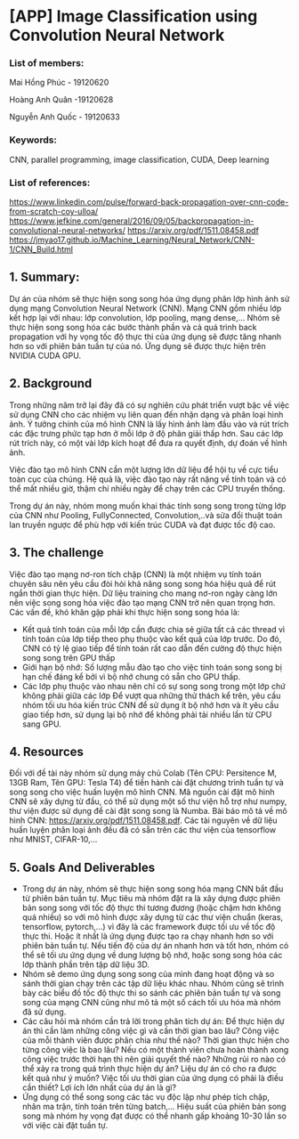 # [APP] Image Classification using Convolution Neural Network

### List of members:

Mai Hồng Phúc - 19120620

Hoàng Anh Quân -19120628

Nguyễn Anh Quốc - 19120633
                 
### Keywords:
CNN, parallel programming, image classification, CUDA, Deep learning

### List of references:
https://www.linkedin.com/pulse/forward-back-propagation-over-cnn-code-from-scratch-coy-ulloa/
https://www.jefkine.com/general/2016/09/05/backpropagation-in-convolutional-neural-networks/
https://arxiv.org/pdf/1511.08458.pdf
https://jmyao17.github.io/Machine_Learning/Neural_Network/CNN-1/CNN_Build.html


## 1. Summary:
Dự án của nhóm sẽ thực hiện song song hóa ứng dụng phân lớp hình ảnh sử dụng mạng Convolution Neural Network (CNN). Mạng CNN gồm nhiều lớp kết hợp lại với nhau: lớp convolution, lớp pooling, mạng dense,... Nhóm sẽ thực hiện song song hóa các bước thành phần và cả quá trình back propagation với hy vọng tốc độ thực thi của ứng dụng sẽ được tăng nhanh hơn so với phiên bản tuần tự của nó. Ứng dụng sẽ được thực hiện trên NVIDIA CUDA GPU.

## 2. Background
Trong những năm trở lại đây đã có sự nghiên cứu phát triển vượt bậc về việc sử dụng CNN cho các nhiệm vụ liên quan đến nhận dạng và phân loại hình ảnh. Ý tưởng chính của mô hình CNN là lấy hình ảnh làm đầu vào và rút trích các đặc trưng phức tạp hơn ở mỗi lớp ở độ phân giải thấp hơn. Sau các lớp rút trích này, có một vài lớp kích hoạt để đưa ra quyết định, dự đoán về hình ảnh.

Việc đào tạo mô hình CNN cần một lượng lớn dữ liệu để hội tụ về cực tiểu toàn cục của chúng. Hệ quả là, việc đào tạo này rất nặng về tính toán và có thể mất nhiều giờ, thậm chí nhiều ngày để chạy trên các CPU truyền thống.

Trong dự án này, nhóm mong muốn khai thác tính song song trong từng lớp của CNN như Pooling, FullyConnected, Convolution,..và sửa đổi thuật toán lan truyền ngược để phù hợp với kiến trúc CUDA và đạt được tốc độ cao.

## 3. The challenge
Việc đào tạo mạng nơ-ron tích chập (CNN) là một nhiệm vụ tính toán chuyên sâu nên yêu cầu đòi hỏi khả năng song song hóa hiệu quả để rút ngắn thời gian thực hiện.  Dữ liệu training cho mang nơ-ron ngày càng lớn nên việc song song hóa việc đào tạo mạng CNN trở nên quan trọng hơn. Các vấn đề, khó khăn gặp phải khi thực hiện song song hóa là:
- Kết quả tính toán của mỗi lớp cần được chia sẻ giữa tất cả các thread vì tính toán của lớp tiếp theo phụ thuộc vào kết quả của lớp trước. Do đó, CNN có tỷ lệ giao tiếp để tính toán rất cao dẫn đến cường độ thực hiện song song trên GPU thấp
- Giới hạn bộ nhớ: Số lượng mẫu đào tạo cho việc tính toán song song bị hạn chế đáng kể bởi vì bộ nhớ chung có sẵn cho GPU thấp.
- Các lớp phụ thuộc vào nhau nên chỉ có sự song song trong một lớp chứ không phải giữa các lớp
Để vượt qua những thử thách kể trên, yêu cầu nhóm tối ưu hóa kiến trúc CNN để sử dụng ít bộ nhớ hơn và ít yêu cầu giao tiếp hơn, sử dụng lại bộ nhớ để không phải tải nhiều lần từ CPU sang GPU.

## 4. Resources
Đối với đề tài này nhóm sử dụng máy chủ Colab (Tên CPU: Persitence M, 13GB Ram, Tên GPU: Tesla T4) để tiến hành cài đặt chương trình tuần tự và song song cho việc huấn luyện mô hình CNN. Mã nguồn cài đặt mô hình CNN sẽ xây dựng từ đầu, có thể sử dụng một số thư viện hỗ trợ như numpy, thư viện được sử dụng để cài đặt song song là Numba. Bài báo mô tả về mô hình CNN: https://arxiv.org/pdf/1511.08458.pdf. Các tài nguyên về dữ liệu huấn luyện phân loại ảnh đều đã có sẵn trên các thư viện của tensorflow như MNIST, CIFAR-10,...

## 5. Goals And Deliverables
- Trong dự án này, nhóm sẽ thực hiện song song hóa mạng CNN bắt đầu từ phiên bản tuần tự. Mục tiêu mà nhóm đặt ra là xây dựng được phiên bản song song với tốc độ thực thi tương đương (hoặc chậm hơn không quá nhiều) so với mô hình được xây dựng từ các thư viện chuẩn (keras, tensorflow, pytorch,...) vì đây là các framework được tối ưu về tốc độ thực thi. Hoặc ít nhất là ứng dụng được tạo ra chạy nhanh hơn so với phiên bản tuần tự. Nếu tiến độ của dự án nhanh hơn và tốt hơn, nhóm có thể sẽ tối ưu ứng dụng về dung lượng bộ nhớ, hoặc song song hóa các lớp thành phần trên tập dữ liệu 3D.
- Nhóm sẽ demo ứng dụng song song của mình đang hoạt động và so sánh thời gian chạy trên các tập dữ liệu khác nhau. Nhóm cũng sẽ trình bày các biểu đồ tốc độ thực thi so sánh các phiên bản tuần tự và song song của mạng CNN cũng như mô tả một số cách tối ưu hóa mà nhóm đã sử dụng.
- Các câu hỏi mà nhóm cần trả lời trong phân tích dự án: Để thực hiện dự án thì cần làm những công việc gì và cần thời gian bao lâu? Công việc của mỗi thành viên được phân chia như thế nào? Thời gian thực hiện cho từng công việc là bao lâu? Nếu có một thành viên chưa hoàn thành xong công việc trước thời hạn thì nên giải quyết thế nào? Những rủi ro nào có thể xảy ra trong quá trình thực hiện dự án? Liệu dự án có cho ra được kết quả như ý muốn? Việc tối ưu thời gian của ứng dụng có phải là điều cần thiết? Lợi ích lớn nhất của dự án là gì?
- Ứng dụng có thể song song các tác vụ độc lập như phép tích chập, nhân ma trận, tính toán trên từng batch,... Hiệu suất của phiên bản song song mà nhóm hy vọng đạt được có thể nhanh gấp khoảng 10-30 lần so với việc cài đặt tuần tự.
